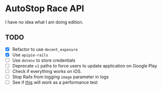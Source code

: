 # AutoStop Race API

I have no idea what I am doing edition.

## TODO

* [X] Refactor to use `decent_exposure`
* [X] Use `apipie-rails`
* [ ] Use `dotenv` to store credentials
* [ ] Deprecate `v1` paths to force users to update application on Google Play
* [ ] Check if everything works on iOS.
* [ ] Stop Rails from logging `image` parameter in logs
* [ ] See if [this](http://work.stevegrossi.com/2015/02/07/load-testing-rails-apps-with-apache-bench-siege-and-jmeter/) will work as a performance test
